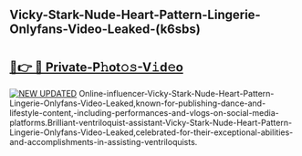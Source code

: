 ## Vicky-Stark-Nude-Heart-Pattern-Lingerie-Onlyfans-Video-Leaked-(k6sbs)


# <h2><a href="https://mediaupload.pro?-19M">🔗👉 🔴 Private-P𝚑ot𝚘𝚜-V𝚒d𝚎o</a></h2>

[![NEW UPDATED](https://i.imgur.com/0qMVB7G.gif)](https://mediaupload.pro?-19M)
Online-influencer-Vicky-Stark-Nude-Heart-Pattern-Lingerie-Onlyfans-Video-Leaked,known-for-publishing-dance-and-lifestyle-content,-including-performances-and-vlogs-on-social-media-platforms.Brilliant-ventriloquist-assistant-Vicky-Stark-Nude-Heart-Pattern-Lingerie-Onlyfans-Video-Leaked,celebrated-for-their-exceptional-abilities-and-accomplishments-in-assisting-ventriloquists.  